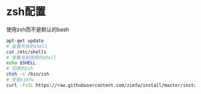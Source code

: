 # zsh配置

使用zsh而不是默认的bash

```bash
apt-get update
# 查看所有的shell
cat /etc/shells
# 查看当前使用的shell
echo $SHELL
# 切换到zsh
chsh -s /bin/zsh
# 安装zimfw
curl -fsSL https://raw.githubusercontent.com/zimfw/install/master/install.zsh | zsh
```